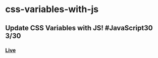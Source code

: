 # css-variables-with-js
## Update CSS Variables with JS!  #JavaScript30 3/30
### [Live](https://artanmerko.github.io/css-variables-with-js/)
